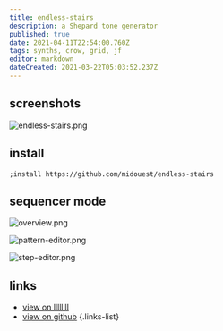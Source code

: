 ```yaml
---
title: endless-stairs
description: a Shepard tone generator
published: true
date: 2021-04-11T22:54:00.760Z
tags: synths, crow, grid, jf
editor: markdown
dateCreated: 2021-03-22T05:03:52.237Z
---
```


## screenshots

![endless-stairs.png](/community/midouest/endless-stairs.png)

## install

`;install https://github.com/midouest/endless-stairs`

## sequencer mode

![overview.png](/community/midouest/overview.png)

![pattern-editor.png](/community/midouest/pattern-editor.png)

![step-editor.png](/community/midouest/step-editor.png)

## links

- [view on llllllll](https://llllllll.co/t/endless-stairs/34799)
- [view on github](https://github.com/midouest/endless-stairs)
{.links-list}
